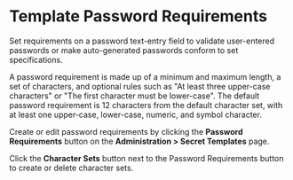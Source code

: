 [title]: # (Template Password Requirements)
[tags]: # (Template)
[priority]: # (50)

# Template Password Requirements

Set requirements on a password text-entry field to validate user-entered passwords or make auto-generated passwords conform to set specifications.

A password requirement is made up of a minimum and maximum length, a set of characters, and optional rules such as "At least three upper-case characters" or "The first character must be lower-case". The default password requirement is 12 characters from the default character set, with at least one upper-case, lower-case, numeric, and symbol character.

Create or edit password requirements by clicking the **Password Requirements** button on the **Administration > Secret Templates** page.

Click the **Character Sets** button next to the Password Requirements button to create or delete character sets.
